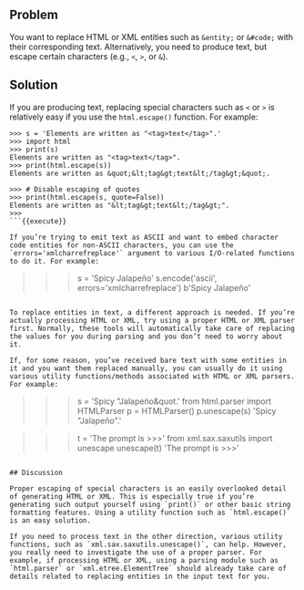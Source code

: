 ## Problem

You want to replace HTML or XML entities such as `&entity;` or `&#code;` with their corresponding text. Alternatively, you need to produce text, but escape certain characters (e.g., `<`, `>`, or `&`).

## Solution

If you are producing text, replacing special characters such as `<` or `>` is relatively easy if you use the `html.escape()` function. For example:

```
>>> s = 'Elements are written as "<tag>text</tag>".'
>>> import html
>>> print(s)
Elements are written as "<tag>text</tag>".
>>> print(html.escape(s))
Elements are written as &quot;&lt;tag&gt;text&lt;/tag&gt;&quot;.

>>> # Disable escaping of quotes
>>> print(html.escape(s, quote=False))
Elements are written as "&lt;tag&gt;text&lt;/tag&gt;".
>>>
```{{execute}}

If you’re trying to emit text as ASCII and want to embed character code entities for non-ASCII characters, you can use the `errors='xmlcharrefreplace'` argument to various I/O-related functions to do it. For example:

```
>>> s = 'Spicy Jalapeño'
>>> s.encode('ascii', errors='xmlcharrefreplace')
b'Spicy Jalape&#241;o'
>>>
```{{execute}}

To replace entities in text, a different approach is needed. If you’re actually processing HTML or XML, try using a proper HTML or XML parser first. Normally, these tools will automatically take care of replacing the values for you during parsing and you don’t need to worry about it.

If, for some reason, you’ve received bare text with some entities in it and you want them replaced manually, you can usually do it using various utility functions/methods associated with HTML or XML parsers. For example:

```
>>> s = 'Spicy &quot;Jalape&#241;o&quot.'
>>> from html.parser import HTMLParser
>>> p = HTMLParser()
>>> p.unescape(s)
'Spicy "Jalapeño".'
>>>

>>> t = 'The prompt is &gt;&gt;&gt;'
>>> from xml.sax.saxutils import unescape
>>> unescape(t)
'The prompt is >>>'
>>>
```{{execute}}

## Discussion

Proper escaping of special characters is an easily overlooked detail of generating HTML or XML. This is especially true if you’re generating such output yourself using `print()` or other basic string formatting features. Using a utility function such as `html.escape()` is an easy solution.

If you need to process text in the other direction, various utility functions, such as `xml.sax.saxutils.unescape()`, can help. However, you really need to investigate the use of a proper parser. For example, if processing HTML or XML, using a parsing module such as `html.parser` or `xml.etree.ElementTree` should already take care of details related to replacing entities in the input text for you.